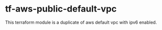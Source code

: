 # tf-aws-public-default-vpc
This terraform module is a duplicate of aws default vpc with ipv6 enabled.
